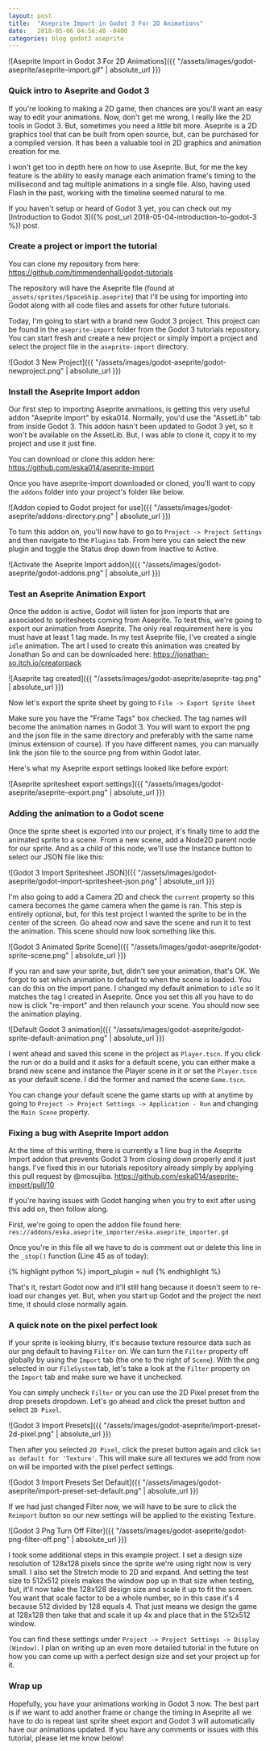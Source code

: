 ```yaml
---
layout: post
title:  "Aseprite Import in Godot 3 For 2D Animations"
date:   2018-05-06 04:56:40 -0400
categories: blog godot3 aseprite
---
```


![Aseprite Import in Godot 3 For 2D Animations]({{ "/assets/images/godot-aseprite/aseprite-import.gif" | absolute_url }})

### Quick intro to Aseprite and Godot 3

If you're looking to making a 2D game, then chances are you'll want an easy way
to edit your animations.  Now, don't get me wrong, I really like the 2D tools in
Godot 3.  But, sometimes you need a little bit more.  Aseprite is a 2D graphics
tool that can be built from open source, but, can be purchased for a compiled version.  It has been a valuable tool in 2D graphics and animation creation for me.

I won't get too in depth
here on how to use Aseprite.  But, for me the key feature is the
ability to easily manage each animation frame's timing to the millisecond and tag multiple
animations in a single file.  Also, having used Flash in the past, working with the
timeline seemed natural to me.

If you haven't setup or heard of Godot 3 yet, you can check out my [Introduction to Godot
3]({% post_url 2018-05-04-introduction-to-godot-3 %}) post.

### Create a project or import the tutorial

You can clone my repository from here: <https://github.com/timmendenhall/godot-tutorials>

The repository will have the Aseprite file (found at `_assets/sprites/SpaceShip.aseprite`) that I'll be using for importing into Godot along with all code files and assets for other future tutorials.

Today, I'm going to start with a brand new Godot 3 project.  This project can be
found in the `aseprite-import` folder from the Godot 3 tutorials repository.
You can start fresh and create a new project or simply import a project and
select the project file in the `aseprite-import` directory.

![Godot 3 New Project]({{ "/assets/images/godot-aseprite/godot-newproject.png" | absolute_url }})

### Install the Aseprite Import addon

Our first step to importing Aseprite animations, is getting this very useful addon "Aseprite Import" by eska014.  Normally, you'd use the "AssetLib" tab from inside Godot 3.  This addon hasn't been updated to Godot 3 yet, so it won't be available on the AssetLib.  But, I was able to clone it, copy it to my project and use it just fine.

You can download or clone this addon here: <https://github.com/eska014/aseprite-import>

Once you have aseprite-import downloaded or cloned, you'll want to copy the `addons` folder into your project's folder like below.

![Addon copied to Godot project for use]({{ "/assets/images/godot-aseprite/addons-directory.png" | absolute_url }})

To turn this addon on, you'll now have to go to `Project -> Project Settings`
and then navigate to the `Plugins` tab.  From here you can select the new plugin
and toggle the Status drop down from Inactive to Active.

![Activate the Aseprite Import addon]({{ "/assets/images/godot-aseprite/godot-addons.png" | absolute_url }})

### Test an Aseprite Animation Export

Once the addon is active, Godot will listen for json imports that are associated
to spritesheets coming from Aseprite.  To test this, we're going to export our
animation from Aseprite.  The only real requirement here is you must have at
least 1 tag made.  In my test Aseprite file, I've created a single `idle`
animation.  The art I used to create this animation was created by Jonathan So and can be downloaded
here: <https://jonathan-so.itch.io/creatorpack>

![Aseprite tag created]({{ "/assets/images/godot-aseprite/aseprite-tag.png" | absolute_url }})

Now let's export the sprite sheet by going to `File -> Export Sprite Sheet`

Make sure you have the "Frame Tags" box checked.  The tag names will become the animation names in Godot 3.
You will want to export the png and the json file in the same directory and
preferably with the same name (minus extension of course).  If you have
different names, you can manually link the json file to the source png from
within Godot later.

Here's what my Aseprite export settings looked like before export:

![Aseprite spritesheet export settings]({{ "/assets/images/godot-aseprite/aseprite-export.png" | absolute_url }})

### Adding the animation to a Godot scene

Once the sprite sheet is exported into our project, it's finally time to add the
animated sprite to a scene.  From a new scene, add a Node2D parent node for our
sprite.  And as a child of this node, we'll use the Instance button to select
our JSON file like this:

![Godot 3 Import Spritesheet JSON]({{ "/assets/images/godot-aseprite/godot-import-spritesheet-json.png" | absolute_url }})

I'm also going to add a Camera 2D and check the `current` property so this
camera becomes the game camera when the game is ran.  This step is entirely
optional, but, for this test project I wanted the sprite to be in the center of
the screen.  Go ahead now and save the scene and run it to test the animation.  This scene should now look something like this.

![Godot 3 Animated Sprite Scene]({{ "/assets/images/godot-aseprite/godot-sprite-scene.png" | absolute_url }})

If you ran and saw your sprite, but, didn't see your animation, that's OK.  We
forgot to set which animation to default to when the scene is loaded.  You can
do this on the import pane.  I changed my default animation to `idle` so it
matches the tag I created in Aseprite.  Once you set this all you have to do now
is click "re-import" and then relaunch your scene.  You should now see the
animation playing.

![Default Godot 3 animation]({{ "/assets/images/godot-aseprite/godot-sprite-default-animation.png" | absolute_url }})

I went ahead and saved this scene in the project as
`Player.tscn`.  If you click the run or do a build and it asks for a default
scene, you can either make a brand new scene and instance the Player scene in it
or set the `Player.tscn` as your default scene.  I did the former and named the
scene `Game.tscn`.

You can change your default scene the game starts up with at anytime by going to
`Project -> Project Settings -> Application - Run` and changing the `Main Scene`
property.

### Fixing a bug with Aseprite Import addon

At the time of this writing, there is currently a 1 line bug in the Aseprite
Import addon that prevents Godot 3 from closing down properly and it just hangs.
I've fixed this in our tutorials repository already simply by applying this pull
request by @mosujiba.  <https://github.com/eska014/aseprite-import/pull/10>

If you're having issues with Godot hanging when you try to exit after using this
add on, then follow along.

First, we're going to open the addon file found here: `res://addons/eska.aseprite_importer/eska.aseprite_importer.gd`

Once you're in this file all we have to do is comment out or delete this line in
the `_stop()` function (Line 45 as of today):

{% highlight python %}
import_plugin = null
{% endhighlight %}

That's it, restart Godot now and it'll still hang because it doesn't seem to
re-load our changes yet.  But, when you start up Godot and the project the next
time, it should close normally again.

### A quick note on the pixel perfect look

If your sprite is looking blurry, it's because texture resource data such as our
png default to having `Filter` on.  We can turn the `Filter` property off
globally by using the `Import` tab (the one to the right of `Scene`).  With the
png selected in our `FileSystem` tab, let's take a look at the `Filter` property
on the `Import` tab and make sure we have it unchecked.

You can simply uncheck `Filter` or you can use the 2D Pixel preset from the drop
presets dropdown.  Let's go ahead and click the preset button and select `2D
Pixel`.

![Godot 3 Import Presets]({{ "/assets/images/godot-aseprite/import-preset-2d-pixel.png" | absolute_url }})

Then after you selected `2D Pixel`, click the preset button again and click `Set
as default for 'Texture'`.  This will make sure all textures we add from now on
will be imported with the pixel perfect settings.

![Godot 3 Import Presets Set Default]({{ "/assets/images/godot-aseprite/import-preset-set-default.png" | absolute_url }})

If we had just changed Filter now, we will have to be sure to click the `Reimport` button so our new settings will be applied to the existing Texture.

![Godot 3 Png Turn Off Filter]({{ "/assets/images/godot-aseprite/godot-png-filter-off.png" | absolute_url }})

I took some additional steps in this example project.  I set a design size
resolution of 128x128 pixels since the sprite we're using right now is very
small.  I also set the Stretch mode to 2D and expand.  And setting the test size to 512x512 pixels makes the window pop up in that
size when testing, but, it'll now take the 128x128 design size and scale it up
to fit the screen.  You want that scale factor to be a whole number, so in this
case it's 4 because 512 divided by 128 equals 4.  That just means we design the
game at 128x128 then take that and scale it up 4x and place that in the 512x512
window.

You can find these settings under `Project -> Project Settings -> Display
(Window)`.  I plan on writing up an even more detailed tutorial in the future on how you can
come up with a perfect design size and set your project up for it.

### Wrap up

Hopefully, you have your animations working in Godot 3 now.  The best part
is if we want to add another frame or change the timing in Aseprite all we have
to do is repeat last sprite sheet export and Godot 3 will automatically have our
animations updated.  If you have any comments or issues with this tutorial,
please let me know below!
